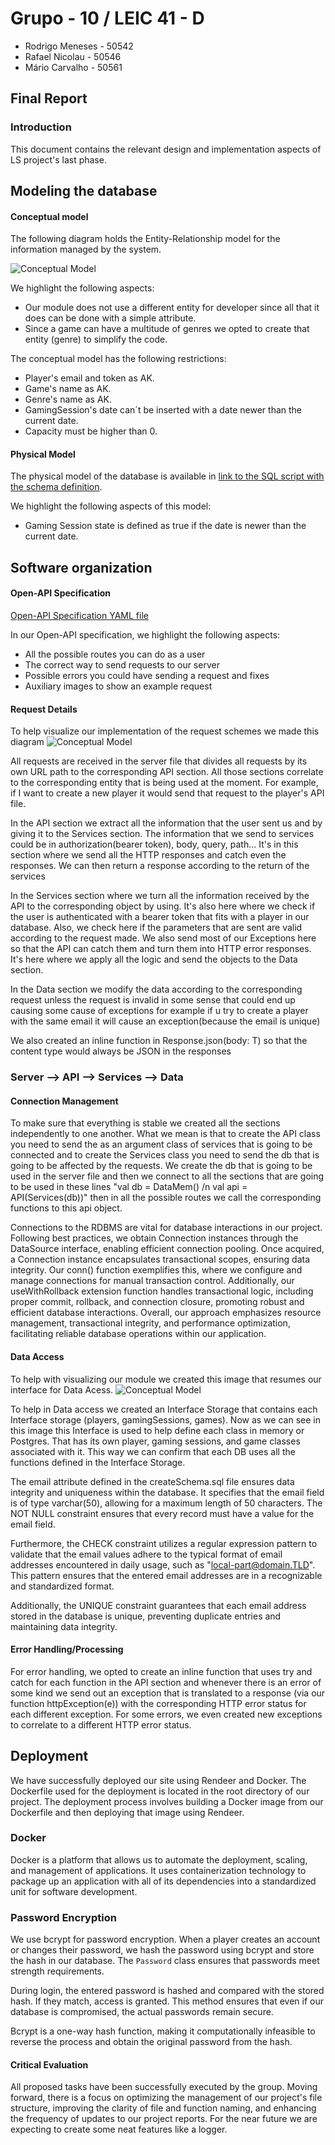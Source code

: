 # Grupo - 10 / LEIC 41 - D
- Rodrigo Meneses - 50542
- Rafael Nicolau - 50546
- Mário Carvalho - 50561

## Final Report 

### Introduction

This document contains the relevant design and implementation aspects of LS project's last phase.

## Modeling the database

#### Conceptual model

The following diagram holds the Entity-Relationship model for the information managed by the system.

![Conceptual Model](assets/ModeloEA.png)

We highlight the following aspects:
-  Our module does not use a different entity for developer since all that it does can be done with a simple attribute.
-  Since a game can have a multitude of genres we opted to create that entity (genre) to simplify the code.

The conceptual model has the following restrictions:
- Player's email and token as AK.
- Game's name as AK.
- Genre's name as AK.
- GamingSession's date can´t be inserted with a date newer than the current date.
- Capacity must be higher than 0.

#### Physical Model

The physical model of the database is available in [link to the SQL script with the schema definition](src/main/sql/createSchema.sql).

We highlight the following aspects of this model:
- Gaming Session state is defined as true if the date is newer than the current date.

## Software organization

#### Open-API Specification

[Open-API Specification YAML file](docs/API-docs%201.0.yaml)

In our Open-API specification, we highlight the following aspects:
- All the possible routes you can do as a user
- The correct way to send requests to our server
- Possible errors you could have sending a request and fixes
- Auxiliary images to show an example request

#### Request Details

To help visualize our implementation of the request schemes we made this diagram
![Conceptual Model](assets/requestDetails.png)

All requests are received in the server file that divides all requests by its own URL path to the corresponding API section. All those sections correlate to the corresponding entity that is being used at the moment.
For example, if I want to create a new player it would send that request to the player's API file.

In the API section we extract all the information that the user sent us and by giving it to the Services section.
The information that we send to services could be in authorization(bearer token), body, query, path...
It's in this section where we send all the HTTP responses and catch even the responses.
We can then return a response according to the return of the services

In the Services section where we turn all the information received by the API to the corresponding object by using.
It's also here where we check if the user is authenticated with a bearer token that fits with a player in our database.
Also, we check here if the parameters that are sent are valid according to the request made.
We also send most of our Exceptions here so that the API can catch them and turn them into HTTP error responses.
It's here where we apply all the logic and send the objects to the Data section.

In the Data section we modify the data according to the corresponding request unless the request is invalid in some sense that could end up causing some cause of exceptions for example if u try to create a player with the same email it will cause an exception(because the email is unique)

We also created an inline function in Response.json(body: T) so that the content type would always be JSON in the responses

### Server --> API --> Services --> Data


#### Connection Management

To make sure that everything is stable we created all the sections independently to one another.
What we mean is that to create the API class you need to send the as an argument class of services that is going to be connected and to create the Services class you need to send the db that is going to be affected by the requests.
We create the db that is going to be used in the server file and then we connect to all the sections that are going to be used in these lines "val db = DataMem() /n val api = API(Services(db))"  then in all the possible routes we call the corresponding functions to this api object.

Connections to the RDBMS are vital for database interactions in our project. Following best practices, we obtain Connection instances through the DataSource interface, enabling efficient connection pooling. Once acquired, a Connection instance encapsulates transactional scopes, ensuring data integrity. Our conn() function exemplifies this, where we configure and manage connections for manual transaction control. Additionally, our useWithRollback extension function handles transactional logic, including proper commit, rollback, and connection closure, promoting robust and efficient database interactions. Overall, our approach emphasizes resource management, transactional integrity, and performance optimization, facilitating reliable database operations within our application.
#### Data Access

To help with visualizing our module we created this image that resumes our interface for Data Acess.
![Conceptual Model](assets/DataAcess.png)

To help in Data access we created an Interface Storage that contains each Interface storage  (players, gamingSessions, games).
Now as we can see in this image this Interface is used to help define each class in memory or Postgres. That has its own player, gaming sessions, and game classes associated with it.
This way we can confirm that each DB uses all the functions defined in the Interface Storage.


The email attribute defined in the createSchema.sql file ensures data integrity and uniqueness within the database. It specifies that the email field is of type varchar(50), allowing for a maximum length of 50 characters. The NOT NULL constraint ensures that every record must have a value for the email field.

Furthermore, the CHECK constraint utilizes a regular expression pattern to validate that the email values adhere to the typical format of email addresses encountered in daily usage, such as "local-part@domain.TLD". This pattern ensures that the entered email addresses are in a recognizable and standardized format.

Additionally, the UNIQUE constraint guarantees that each email address stored in the database is unique, preventing duplicate entries and maintaining data integrity.

#### Error Handling/Processing

For error handling, we opted to create an inline function that uses try and catch for each function in the API section and whenever there is an error of some kind we send out an exception that is translated to a response (via our function httpException(e)) with the corresponding HTTP error status for each different exception.
For some errors, we even created new exceptions to correlate to a different HTTP error status.


## Deployment

We have successfully deployed our site using Rendeer and Docker. The Dockerfile used for the deployment is located in the root directory of our project. The deployment process involves building a Docker image from our Dockerfile and then deploying that image using Rendeer.

### Docker

Docker is a platform that allows us to automate the deployment, scaling, and management of applications. It uses containerization technology to package up an application with all of its dependencies into a standardized unit for software development.

### Password Encryption

We use bcrypt for password encryption. When a player creates an account or changes their password, we hash the password using bcrypt and store the hash in our database. The `Password` class ensures that passwords meet strength requirements.

During login, the entered password is hashed and compared with the stored hash. If they match, access is granted. This method ensures that even if our database is compromised, the actual passwords remain secure.

Bcrypt is a one-way hash function, making it computationally infeasible to reverse the process and obtain the original password from the hash.

#### Critical Evaluation

All proposed tasks have been successfully executed by the group. Moving forward, there is a focus on optimizing the management of our project's file structure, improving the clarity of file and function naming, and enhancing the frequency of updates to our project reports.
For the near future we are expecting to create some neat features like a logger.
